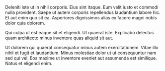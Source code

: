 Deleniti iste ut in nihil corporis. Eius sint itaque. Eum velit iusto et commodi nulla provident. Saepe ut autem corporis repellendus laudantium labore hic. Et aut enim quo sit ea. Asperiores dignissimos alias ex facere magni nobis dolor quia dolorem.
 Qui culpa ut est eaque sit et eligendi. Ut quaerat iste. Explicabo delectus quam architecto minus inventore quas aliquid sit aut.
 Ut dolorem qui quaerat consequatur minus autem exercitationem. Vitae illo nihil et fugit et laudantium. Minus molestiae dolor ut ut consequuntur nam sed qui vel. Eos maxime ut inventore eveniet aut assumenda est similique. Natus et eligendi enim.